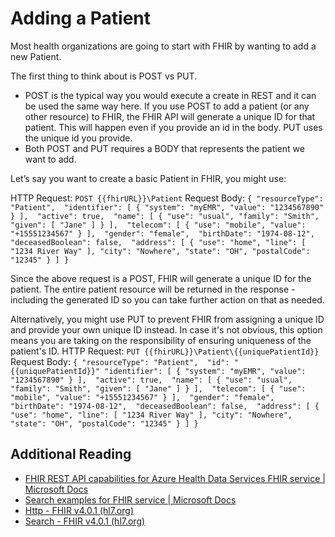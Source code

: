 # Adding a Patient
Most health organizations are going to start with FHIR by wanting to add a new Patient.

The first thing to think about is POST vs PUT.
- POST is the typical way you would execute a create in REST and it can be used the same way here. If you use POST to add a patient (or any other resource) to FHIR, the FHIR API will generate a unique ID for that patient. This will happen even if you provide an id in the body.
PUT uses the unique id you provide.
- Both POST and PUT requires a BODY that represents the patient we want to add.

Let’s say you want to create a basic Patient in FHIR, you might use:

HTTP Request: `POST {{fhirURL}}\Patient`
Request Body:
`{
    "resourceType": "Patient", 
    "identifier": [
        { "system": "myEMR", "value": "1234567890" }
    ], 
    "active": true, 
    "name": [
        { "use": "usual", "family": "Smith", "given": [ "Jane" ] }
    ], 
    "telecom": [
        { "use": "mobile", "value": "+15551234567" }
    ], 
    "gender": "female", 
    "birthDate": "1974-08-12", 
    "deceasedBoolean": false, 
    "address": [
        { "use": "home", "line": [ "1234 River Way" ], "city": "Nowhere", "state": "OH", "postalCode": "12345" }
    ]
}`

Since the above request is a POST, FHIR will generate a unique ID for the patient. The entire patient resource will be returned in the response - including the generated ID so you can take further action on that as needed.

Alternatively, you might use PUT to prevent FHIR from assigning a unique ID and provide your own unique ID instead. In case it's not obvious, this option means you are taking on the responsibility of ensuring uniqueness of the patient's ID.
HTTP Request: `PUT {{fhirURL}}\Patient\{{uniquePatientId}}`
Request Body:
`{
    "resourceType": "Patient", 
    "id": "{{uniquePatientId}}"
    "identifier": [
        { "system": "myEMR", "value": "1234567890" }
    ], 
    "active": true, 
    "name": [
        { "use": "usual", "family": "Smith", "given": [ "Jane" ] }
    ], 
    "telecom": [
        { "use": "mobile", "value": "+15551234567" }
    ], 
    "gender": "female", 
    "birthDate": "1974-08-12", 
    "deceasedBoolean": false, 
    "address": [
        { "use": "home", "line": [ "1234 River Way" ], "city": "Nowhere", "state": "OH", "postalCode": "12345" }
    ]
}`

## Additional Reading

- [FHIR REST API capabilities for Azure Health Data Services FHIR service | Microsoft Docs](https://docs.microsoft.com/en-us/azure/healthcare-apis/fhir/fhir-rest-api-capabilities)
- [Search examples for FHIR service | Microsoft Docs](https://docs.microsoft.com/en-us/azure/healthcare-apis/fhir/search-samples)  
- [Http - FHIR v4.0.1 (hl7.org)](https://www.hl7.org/fhir/http.html#delete)
- [Search - FHIR v4.0.1 (hl7.org)](https://www.hl7.org/fhir/search.html)

